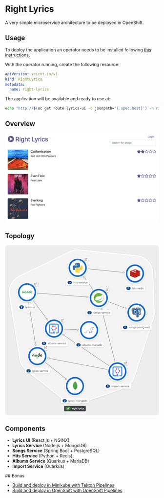 # Right Lyrics

A very simple microservice architecture to be deployed in OpenShift.

## Usage

To deploy the application an operator needs to be installed following [this instructions](./documentation/operators/README.md).

With the operator running, create the following resource:

```yaml
apiVersion: veicot.io/v1
kind: RightLyrics
metadata:
  name: right-lyrics
```

The application will be available and ready to use at:

```bash
echo "http://$(oc get route lyrics-ui -o jsonpath='{.spec.host}') -n right-lyrics"
```

## Overview

![overview](./documentation/images/overview.png)

## Topology

![topology](./documentation/images/topology.png)

## Components

* **Lyrics UI** (React.js + NGINX)
* **Lyrics Service** (Node.js + MongoDB)
* **Songs Service** (Spring Boot + PostgreSQL)
* **Hits Service** (Python + Redis)
* **Albums Service** (Quarkus + MariaDB)
* **Import Service** (Quarkus)

## Bonus

* [Build and deploy in Minikube with Tekton Pipelines](./documentation/pipelines/minikube/README.md)
* [Build and deploy in OpenShift with OpenShift Pipelines](./documentation/pipelines/openshift/README.md)




